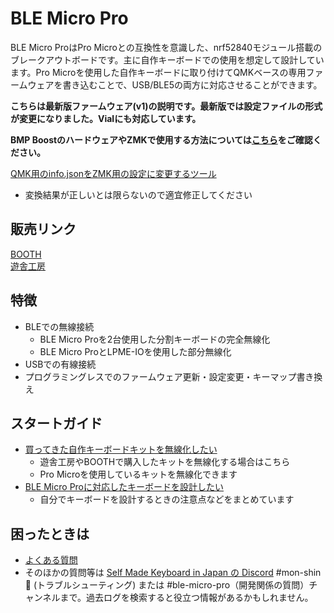 # BLE Micro Pro

BLE Micro ProはPro Microとの互換性を意識した、nrf52840モジュール搭載のブレークアウトボードです。主に自作キーボードでの使用を想定して設計しています。Pro Microを使用した自作キーボードに取り付けてQMKベースの専用ファームウェアを書き込むことで、USB/BLE5の両方に対応させることができます。  

**こちらは最新版ファームウェア(v1)の説明です。最新版では設定ファイルの形式が変更になりました。Vialにも対応しています。**

**BMP BoostのハードウェアやZMKで使用する方法については[こちら](https://github.com/sekigon-gonnoc/BLE-Micro-Pro/tree/master/bmp-boost)をご確認ください。**

[QMK用のinfo.jsonをZMK用の設定に変更するツール](https://sekigon-gonnoc.github.io/bmp-qmk-zmk-converter/)
  - 変換結果が正しいとは限らないので適宜修正してください

## 販売リンク

[BOOTH](https://nogikes.booth.pm/items/1177319)  
[遊舎工房](https://yushakobo.jp/shop/ble-micro-pro/)

## 特徴

- BLEでの無線接続
  - BLE Micro Proを2台使用した分割キーボードの完全無線化
  - BLE Micro ProとLPME-IOを使用した部分無線化
- USBでの有線接続
- プログラミングレスでのファームウェア更新・設定変更・キーマップ書き換え

## スタートガイド

- [買ってきた自作キーボードキットを無線化したい](getting_started.md)
  - 遊舎工房やBOOTHで購入したキットを無線化する場合はこちら
  - Pro Microを使用しているキットを無線化できます
- [BLE Micro Proに対応したキーボードを設計したい](design_guide.md)
  - 自分でキーボードを設計するときの注意点などをまとめています

## 困ったときは

- [よくある質問](FAQ.md)
- そのほかの質問等は [Self Made Keyboard in Japan の Discord](https://discordapp.com/invite/zXCss8T)
#mon-shin🔰 (トラブルシューティング) または #ble-micro-pro（開発関係の質問）チャンネルまで。過去ログを検索すると役立つ情報があるかもしれません。

